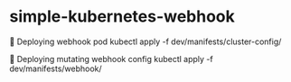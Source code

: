 # simple-kubernetes-webhook

🚀 Deploying webhook pod
kubectl apply -f dev/manifests/cluster-config/


🚀 Deploying mutating webhook config
kubectl apply -f dev/manifests/webhook/
